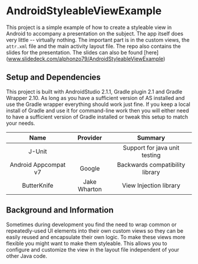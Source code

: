 # AndroidStyleableViewExample
This project is a simple example of how to create a styleable view in Android to accompany a presentation on the subject. The app itself does very little -- virtually nothing. The important part is in the custom views, the `attr.xml` file and the main activity layout file. The repo also contains the slides for the presentation. The slides can also be found [here] (www.slidedeck.com/alphonzo79/AndroidStyleableViewExample)

## Setup and Dependencies
This project is built with AndroidStudio 2.1.1, Gradle plugin 2.1 and Gradle Wrapper 2.10. As long as you have a sufficient version of AS installed and use the Gradle wrapper everything should work just fine. If you keep a local install of Gradle and use it for command-line work then you will either need to have a sufficient version of Gradle installed or tweak this setup to match your needs.

| Name                 | Provider    | Summary |
|:--------------------:|:-----------:|:-------:|
| J-Unit               |             | Support for java unit testing |
| Android Appcompat v7 | Google      | Backwards compatibility library |
| ButterKnife | Jake Wharton      | View Injection library |

## Background and Information
Sometimes during development you find the need to wrap common or repeatedly-used UI elements into their own custom views so they can be easily reused and encapsulate their own logic. To make these views more flexible you might want to make them styleable. This allows you to configure and customize the view in the layout file independent of your other Java code.
